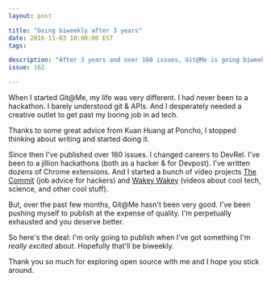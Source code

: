 ```yaml
---
layout: post

title: "Going biweekly after 3 years"
date: 2016-11-03 10:00:00 EST
tags:

description: "After 3 years and over 160 issues, Git@Me is going biweekly / whenever I have something great to write about."
issue: 162

---
```


When I started Git@Me, my life was very different. I had never been to a hackathon. I barely understood git & APIs. And I desperately needed a creative outlet to get past my boring job in ad tech.

Thanks to some great advice from Kuan Huang at Poncho, I stopped thinking about writing and started doing it.

Since then I've published over 160 issues. I changed careers to DevRel. I've been to a jillion hackathons (both as a hacker & for Devpost). I've written dozens of Chrome extensions. And I started a bunch of video projects [The Commit](http://devpost.com/thecommit) (job advice for hackers) and [Wakey Wakey](http://wakey.io) (videos about cool tech, science, and other cool stuff).

But, over the past few months, Git@Me hasn't been very good. I've been pushing myself to publish at the expense of quality. I'm perpetually exhausted and you deserve better.

So here's the deal: I'm only going to publish when I've got something I'm _really excited_ about. Hopefully that'll be biweekly.

Thank you so much for exploring open source with me and I hope you stick around.
